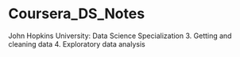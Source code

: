 # Coursera_DS_Notes

John Hopkins University: Data Science Specialization
3. Getting and cleaning data
4. Exploratory data analysis
